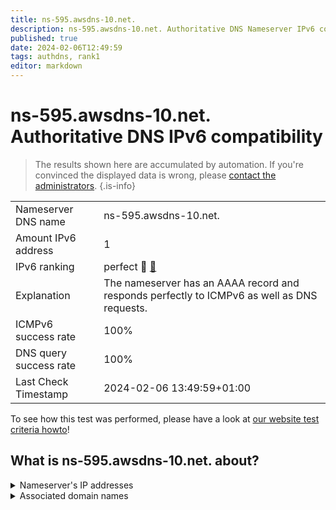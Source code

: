 ```yaml
---
title: ns-595.awsdns-10.net.
description: ns-595.awsdns-10.net. Authoritative DNS Nameserver IPv6 compatibility
published: true
date: 2024-02-06T12:49:59
tags: authdns, rank1
editor: markdown
---
```


# ns-595.awsdns-10.net. Authoritative DNS IPv6 compatibility

> The results shown here are accumulated by automation. If you're convinced the displayed data is wrong, please [contact the administrators](/howto/chat). 
{.is-info}




|   |   |
| - | - |
| Nameserver DNS name | ns-595.awsdns-10.net.
| Amount IPv6 address | 1
| IPv6 ranking | perfect :1st_place_medal: [🔗](/howto/ranking) |
| Explanation | The nameserver has an AAAA record and responds perfectly to ICMPv6 as well as DNS requests. |
| ICMPv6 success rate | 100%|
| DNS query success rate | 100% |
| Last Check Timestamp | 2024-02-06 13:49:59+01:00 |

To see how this test was performed, please have a look at [our website test criteria howto](/howto/testcriteria/authdns)!


## What is ns-595.awsdns-10.net. about?




<details>
<summary>Nameserver's IP addresses</summary>

2600:9000:5302:5300::1

</details>



<details>
<summary>Associated domain names</summary>

keras.io

</details>
